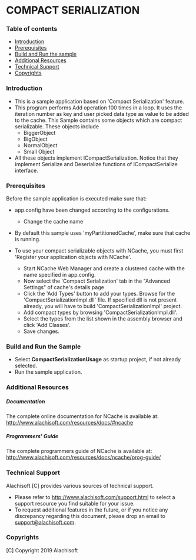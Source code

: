 # COMPACT SERIALIZATION

### Table of contents

* [Introduction](#introduction)
* [Prerequisites](#prerequisites)
* [Build and Run the sample](#build-and-run-the-sample)
* [Additional Resources](#additional-resources)
* [Technical Support](#technical-support)
* [Copyrights](#copyrights)

### Introduction

- This is a sample application based on 'Compact Serialization' feature. 
- This program performs Add operation 100 times in a loop. It uses the iteration number as key and user picked data type as value to be added to the cache. This Sample contains some objects which are compact serializable. These objects include 
	- BiggerObject
	- BigObject
	- NormalObject
	- Small Object
- All these objects implement ICompactSerialization. Notice that they implement Serialize and Deserialize functions of ICompactSerialize interface.

### Prerequisites

Before the sample application is executed make sure that:

- app.config have been changed according to the configurations. 
	- Change the cache name
- By default this sample uses 'myPartitionedCache', make sure that cache is running. 

- To use your compact serializable objects with NCache, you must first 'Register your application objects with NCache'.
	- Start NCache Web Manager and create a clustered cache with the name specified in app.config. 
	- Now select the 'Compact Serialization' tab in the "Advanced Settings" of cache's details page 
	- Click the 'Add Types' button to add your types. Browse for the 'CompactSerializationImpl.dll' file.
	  If specified dll is not present already, you will have to build 'CompactSerializationImpl' project.
	- Add compact types by browsing 'CompactSerializationImpl.dll'.
	- Select the types from the list shown in the assembly browser and click 'Add Classes'.
	- Save changes.

### Build and Run the Sample

- Select **CompactSerializationUsage** as startup project, if not already selected.
- Run the sample application.

### Additional Resources

##### Documentation
The complete online documentation for NCache is available at:
http://www.alachisoft.com/resources/docs/#ncache

##### Programmers' Guide
The complete programmers guide of NCache is available at:
http://www.alachisoft.com/resources/docs/ncache/prog-guide/

### Technical Support

Alachisoft [C] provides various sources of technical support. 

- Please refer to http://www.alachisoft.com/support.html to select a support resource you find suitable for your issue.
- To request additional features in the future, or if you notice any discrepancy regarding this document, please drop an email to [support@alachisoft.com](mailto:support@alachisoft.com).

### Copyrights

[C] Copyright 2019 Alachisoft 
